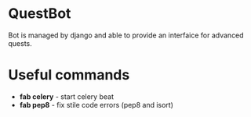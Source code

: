 # QuestBot
Bot is managed by django and able to provide an interfaice for advanced quests.


# Useful commands

* **fab celery** - start celery beat
* **fab pep8**   - fix stile code errors (pep8 and isort)